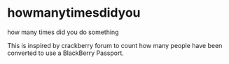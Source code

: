 # howmanytimesdidyou
how many times did you do something

This is inspired by crackberry forum to count how many people have been converted to use a BlackBerry Passport.
